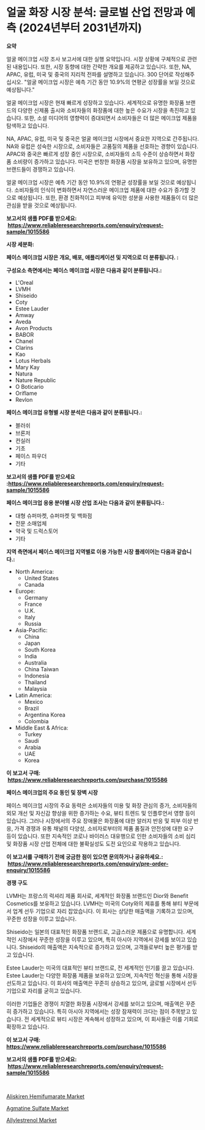 <p><h1>얼굴 화장 시장 분석: 글로벌 산업 전망과 예측 (2024년부터 2031년까지)</h1></p><p><strong>요약</strong></p>
<p><p>얼굴 메이크업 시장 조사 보고서에 대한 실행 요약입니다. 시장 상황에 구체적으로 관련된 내용입니다. 또한, 시장 동향에 대한 간략한 개요를 제공하고 있습니다. 또한, NA, APAC, 유럽, 미국 및 중국의 지리적 전파를 설명하고 있습니다. 300 단어로 작성해주십시오. "얼굴 메이크업 시장은 예측 기간 동안 10.9%의 연평균 성장률을 보일 것으로 예상됩니다."</p><p>얼굴 메이크업 시장은 현재 빠르게 성장하고 있습니다. 세계적으로 유명한 화장품 브랜드의 다양한 신제품 출시와 소비자들의 화장품에 대한 높은 수요가 시장을 촉진하고 있습니다. 또한, 소셜 미디어의 영향력이 증대되면서 소비자들은 더 많은 메이크업 제품을 탐색하고 있습니다.</p><p>NA, APAC, 유럽, 미국 및 중국은 얼굴 메이크업 시장에서 중요한 지역으로 간주됩니다. NA와 유럽은 성숙한 시장으로, 소비자들은 고품질의 제품을 선호하는 경향이 있습니다. APAC와 중국은 빠르게 성장 중인 시장으로, 소비자들의 소득 수준이 상승하면서 화장품 소비량이 증가하고 있습니다. 미국은 번창한 화장품 시장을 보유하고 있으며, 유명한 브랜드들이 경쟁하고 있습니다.</p><p>얼굴 메이크업 시장은 예측 기간 동안 10.9%의 연평균 성장률을 보일 것으로 예상됩니다. 소비자들의 인식이 변화하면서 자연스러운 메이크업 제품에 대한 수요가 증가할 것으로 예상됩니다. 또한, 환경 친화적이고 피부에 유익한 성분을 사용한 제품들이 더 많은 관심을 받을 것으로 예상됩니다.</p></p>
<p><strong>보고서의 샘플 PDF를 받으세요: &nbsp;<a href="https://www.reliableresearchreports.com/enquiry/request-sample/1015586">https://www.reliableresearchreports.com/enquiry/request-sample/1015586</a></strong></p>
<p><strong>시장 세분화:</strong></p>
<p><strong> 페이스 메이크업 시장은 개요, 배포, 애플리케이션 및 지역으로 더 분류됩니다. :</strong></p>
<p><strong>구성요소 측면에서는 페이스 메이크업 시장은 다음과 같이 분류됩니다.:</strong></p>
<p><ul><li>L'Oreal</li><li>LVMH</li><li>Shiseido</li><li>Coty</li><li>Estee Lauder</li><li>Amway</li><li>Aveda</li><li>Avon Products</li><li>BABOR</li><li>Chanel</li><li>Clarins</li><li>Kao</li><li>Lotus Herbals</li><li>Mary Kay</li><li>Natura</li><li>Nature Republic</li><li>O Boticario</li><li>Oriflame</li><li>Revlon</li></ul></p>
<p><strong> 페이스 메이크업 유형별 시장 분석은 다음과 같이 분류됩니다.:</strong></p>
<p><ul><li>블러쉬</li><li>브론저</li><li>컨실러</li><li>기초</li><li>페이스 파우더</li><li>기타</li></ul></p>
<p><strong>보고서의 샘플 PDF를 받으세요 :<a href="https://www.reliableresearchreports.com/enquiry/request-sample/1015586">https://www.reliableresearchreports.com/enquiry/request-sample/1015586</a></strong></p>
<p><strong> 페이스 메이크업 응용 분야별 시장 산업 조사는 다음과 같이 분류됩니다.:</strong></p>
<p><ul><li>대형 슈퍼마켓, 슈퍼마켓 및 백화점</li><li>전문 소매업체</li><li>약국 및 드럭스토어</li><li>기타</li></ul></p>
<p><strong>지역 측면에서 페이스 메이크업 지역별로 이용 가능한 시장 플레이어는 다음과 같습니다.:</strong></p>
<p><ul>
    <li>
        North America:
        <ul>
            <li>United States</li>
            <li>Canada</li>
        </ul>
    </li>
    <li>
        Europe:
        <ul>
            <li>Germany</li>
            <li>France</li>
            <li>U.K.</li>
            <li>Italy</li>
            <li>Russia</li>
        </ul>
    </li>
    <li>
        Asia-Pacific:
        <ul>
            <li>China</li>
            <li>Japan</li>
            <li>South Korea</li>
            <li>India</li>
            <li>Australia</li>
            <li>China Taiwan</li>
            <li>Indonesia</li>
            <li>Thailand</li>
            <li>Malaysia</li>
        </ul>
    </li>
    <li>
        Latin America:
        <ul>
            <li>Mexico</li>
            <li>Brazil</li>
            <li>Argentina Korea</li>
            <li>Colombia</li>
        </ul>
    </li>
    <li>
        Middle East & Africa:
        <ul>
            <li>Turkey</li>
            <li>Saudi</li>
            <li>Arabia</li>
            <li>UAE</li>
            <li>Korea</li>
        </ul>
    </li>
    </ul></p>
<p><strong>이 보고서 구매: &nbsp;<a href="https://www.reliableresearchreports.com/purchase/1015586">https://www.reliableresearchreports.com/purchase/1015586</a></strong></p>
<p><strong>페이스 메이크업의 주요 동인 및 장벽 시장</strong></p>
<p><p>페이스 메이크업 시장의 주요 동력은 소비자들의 미용 및 화장 관심의 증가, 소비자들의 외모 개선 및 자신감 향상을 위한 증가하는 수요, 뷰티 트렌드 및 인플루언서 영향 등이 있습니다. 그러나 시장에서의 주요 장애물은 화장품에 대한 알러지 반응 및 피부 이상 반응, 가격 경쟁과 유통 채널의 다양성, 소비자로부터의 제품 품질과 안전성에 대한 요구 등이 있습니다. 또한 지속적인 코로나 바이러스 대유행으로 인한 소비자들의 소비 심리 및 화장품 시장 산업 전체에 대한 불확실성도 도전 요인으로 작용하고 있습니다.</p></p>
<p><strong>이 보고서를 구매하기 전에 궁금한 점이 있으면 문의하거나 공유하세요.: &nbsp;<a href="https://www.reliableresearchreports.com/enquiry/pre-order-enquiry/1015586">https://www.reliableresearchreports.com/enquiry/pre-order-enquiry/1015586</a></strong></p>
<p><strong>경쟁 구도</strong></p>
<p><p>LVMH는 프랑스의 럭셔리 제품 회사로, 세계적인 화장품 브랜드인 Dior와 Benefit Cosmetics를 보유하고 있습니다. LVMH는 미국의 Coty와의 제휴를 통해 뷰티 부문에서 업계 선두 기업으로 자리 잡았습니다. 이 회사는 상당한 매출액을 기록하고 있으며, 꾸준한 성장을 이루고 있습니다.</p><p>Shiseido는 일본의 대표적인 화장품 브랜드로, 고급스러운 제품으로 유명합니다. 세계적인 시장에서 꾸준한 성장을 이루고 있으며, 특히 아시아 지역에서 강세를 보이고 있습니다. Shiseido의 매출액은 지속적으로 증가하고 있으며, 고객들로부터 높은 평가를 받고 있습니다.</p><p>Estee Lauder는 미국의 대표적인 뷰티 브랜드로, 전 세계적인 인기를 끌고 있습니다. Estee Lauder는 다양한 화장품 제품을 보유하고 있으며, 지속적인 혁신을 통해 시장을 선도하고 있습니다. 이 회사의 매출액은 꾸준히 상승하고 있으며, 글로벌 시장에서 선두 기업으로 자리를 굳히고 있습니다.</p><p>이러한 기업들은 경쟁이 치열한 화장품 시장에서 강세를 보이고 있으며, 매출액은 꾸준히 증가하고 있습니다. 특히 아시아 지역에서는 성장 잠재력이 크다는 점이 주목받고 있습니다. 전 세계적으로 뷰티 시장은 계속해서 성장하고 있으며, 이 회사들은 이를 기회로 확장하고 있습니다.</p></p>
<p><strong>이 보고서 구매: &nbsp; <a href="https://www.reliableresearchreports.com/purchase/1015586">https://www.reliableresearchreports.com/purchase/1015586</a></strong></p>
<p><strong>보고서의 샘플 PDF를 받으세요: &nbsp;<a href="https://www.reliableresearchreports.com/enquiry/request-sample/1015586">https://www.reliableresearchreports.com/enquiry/request-sample/1015586</a></strong><strong></strong></p>
<p>&nbsp;</p>
<p><p><a href="https://github.com/timeliteaut/Market-Research-Report-List-1/blob/main/aliskiren-hemifumarate-market.md">Aliskiren Hemifumarate Market</a></p><p><a href="https://github.com/bobicer/Market-Research-Report-List-2/blob/main/agmatine-sulfate-market.md">Agmatine Sulfate Market</a></p><p><a href="https://github.com/seekum/Market-Research-Report-List-1/blob/main/allylestrenol-market.md">Allylestrenol Market</a></p></p>